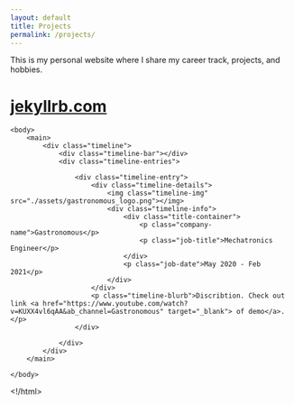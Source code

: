 ```yaml
---
layout: default
title: Projects
permalink: /projects/
---
```


This is my personal website where I share my career track, projects, and hobbies.

# [jekyllrb.com](https://jekyllrb.com/)


<!html lang="en">
	
	<body>
		<main>
			<div class="timeline">
				<div class="timeline-bar"></div>
				<div class="timeline-entries">

					<div class="timeline-entry">
						<div class="timeline-details">
							<img class="timeline-img" src="./assets/gastronomous_logo.png"></img>
							<div class="timeline-info">
								<div class="title-container">
									<p class="company-name">Gastronomous</p>
									<p class="job-title">Mechatronics Engineer</p>
								</div>
								<p class="job-date">May 2020 - Feb 2021</p>
							</div>
						</div>
						<p class="timeline-blurb">Discribtion. Check out link <a href="https://www.youtube.com/watch?v=KUXX4vl6qAA&ab_channel=Gastronomous" target="_blank"> of demo</a>.</p>
					</div>

				</div>
			</div>
		</main>

	</body>
<!/html>
